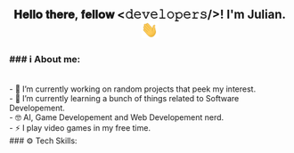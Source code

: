 <div align="center">
<h2> 𝐇𝐞𝐥𝐥𝐨 𝐭𝐡𝐞𝐫𝐞, 𝐟𝐞𝐥𝐥𝐨𝐰 <𝚍𝚎𝚟𝚎𝚕𝚘𝚙𝚎𝚛𝚜/>! I'm Julian. <img src="https://github.com/ABSphreak/ABSphreak/blob/master/gifs/Hi.gif" width="30px"></h2>
</div>

<!-- <div align="center" width="50">

<img src="https://i.imgur.com/dTYwdG1.gif" alt="Welcome!" width="300"/>

</div> -->
<div>
  <h3>### ℹ About me:</h3> <br>
  - 🔭 I’m currently working on random projects that peek my interest. <br>
  - 🌱 I’m currently learning a bunch of things related to Software Developement. <br>
  - 🤓 AI, Game Developement and Web Developement nerd. <br>
  - ⚡ I play video games in my free time.
</div>
<div>
  ### ⚙ Tech Skills:
  
</div>
<!-- 
<div align="center">
<i>Random dev joke for you! (create your own by clicking here ↓)</i><br>
<a href="https://readme-jokes.vercel.app"><img align="center" src="https://readme-jokes.vercel.app/api" alt="README Jokes"></a>
</div> -->
